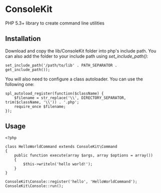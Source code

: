 # ConsoleKit

PHP 5.3+ library to create command line utilities

## Installation

Download and copy the lib/ConsoleKit folder into php's include path.
You can also add the folder to your include path using *set\_include\_path()*:

    set_include_path('/path/to/lib' . PATH_SEPARATOR . get_include_path());

You will also need to configure a class autoloader. You can use the following one:

    spl_autoload_register(function($className) {
        $filename = str_replace('\\', DIRECTORY_SEPARATOR, trim($className, '\\')) . '.php';
        require_once $filename;
    });

## Usage

    <?php

    class HelloWorldCommand extends ConsoleKit\Command
    {
        public function execute(array $args, array $options = array())
        {
            $this->writeln('hello world!');
        }
    }

    ConsoleKit\Console::register('hello', 'HelloWorldCommand');
    ConsoleKit\Console::run();
